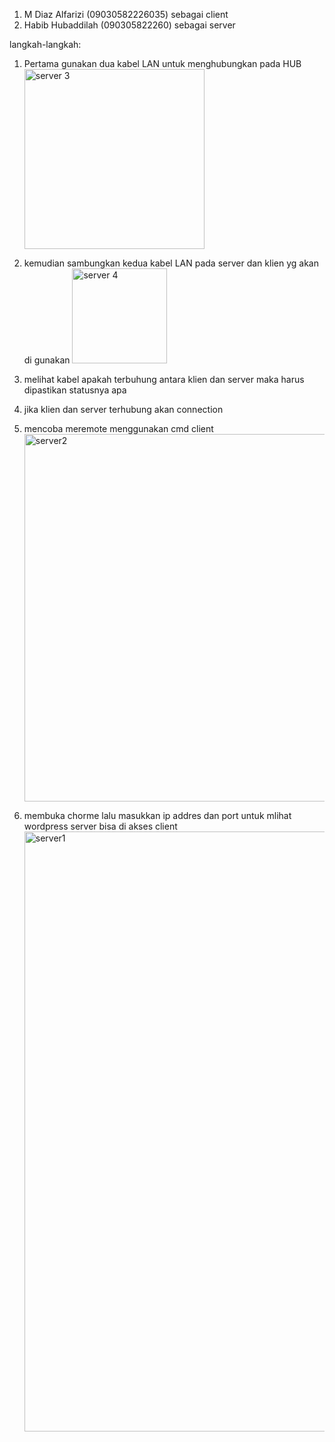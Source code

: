   1. M Diaz Alfarizi (09030582226035) sebagai client
  2. Habib Hubaddilah (090305822260) sebagai server

langkah-langkah:

  1. Pertama gunakan dua kabel LAN untuk menghubungkan pada HUB
     <img width="288" alt="server 3" src="https://github.com/mdiazalfarizi/server/assets/126410884/7ee5c987-d38d-401d-b4f8-636c93303410">

  2. kemudian sambungkan kedua kabel LAN pada server dan klien yg akan di gunakan
     <img width="152" alt="server 4" src="https://github.com/mdiazalfarizi/server/assets/126410884/c3ffc629-9c8d-4d47-97b5-56d10128d7b9">

  3. melihat kabel apakah terbuhung antara klien dan server maka harus dipastikan statusnya apa

  4. jika klien dan server terhubung akan connection

  5. mencoba meremote menggunakan cmd client
     <img width="588" alt="server2" src="https://github.com/mdiazalfarizi/server/assets/126410884/ef607236-9363-4dd7-a001-78bc44aba329">

  6. membuka chorme lalu masukkan ip addres dan port untuk mlihat wordpress server bisa di akses client
     <img width="960" alt="server1" src="https://github.com/mdiazalfarizi/server/assets/126410884/b6d87a7b-46da-419b-959c-54b2fd2aa815">

    







